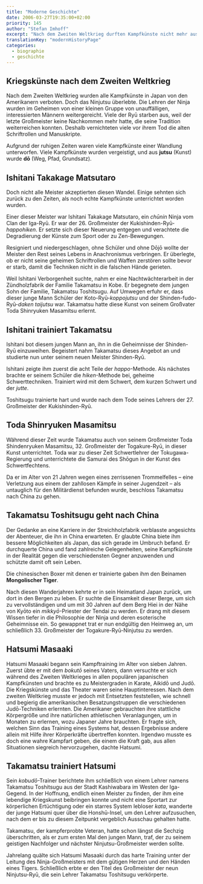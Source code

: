 ```yaml
---
title: "Moderne Geschichte"
date: 2006-03-27T19:35:00+02:00
priority: 145
author: "Stefan Imhoff"
excerpt: "Nach dem Zweiten Weltkrieg durften Kampfkünste nicht mehr ausgeübt werden, viele wurden zu Sportarten umgewandelt. Nur durch Zufall ging das Wissen der letzten Ninja nicht verloren, sondern wurde von Ishitani und Toda an Takamatsu weitergegeben, der dann Hatsumi trainierte."
translationKey: "modernHistoryPage"
categories:
  - biographie
  - geschichte
---
```


## Kriegskünste nach dem Zweiten Weltkrieg

Nach dem Zweiten Weltkrieg wurden alle Kampfkünste in Japan von den Amerikanern verboten. Doch das Ninjutsu überlebte. Die Lehren der Ninja wurden im Geheimen von einer kleinen Gruppe von unauffälligen, interessierten Männern weitergereicht. Viele der Ryū starben aus, weil der letzte Großmeister keine Nachkommen mehr hatte, die seine Tradition weiterreichen konnten. Deshalb vernichteten viele vor ihrem Tod die alten Schriftrollen und Manuskripte.

Aufgrund der ruhigen Zeiten waren viele Kampfkünste einer Wandlung unterworfen. Viele Kampfkünste wurden vergeistigt, und aus **jutsu** (Kunst) wurde **dō** (Weg, Pfad, Grundsatz).

## Ishitani Takakage Matsutaro

Doch nicht alle Meister akzeptierten diesen Wandel. Einige sehnten sich zurück zu den Zeiten, als noch echte Kampfkünste unterrichtet worden wurden.

Einer dieser Meister war Ishitani Takakage Matsutaro, ein _chūnin_ Ninja vom Clan der Iga-Ryū. Er war der 26. Großmeister der Kukishinden-Ryū-_happohiken_. Er setzte sich dieser Neuerung entgegen und verachtete die Degradierung der Künste zum Sport oder zu Zen-Bewegungen.

Resigniert und niedergeschlagen, ohne Schüler und ohne Dōjō wollte der Meister den Rest seines Lebens in Anachronismus verbringen. Er überlegte, ob er nicht seine geheimen Schriftrollen und Waffen zerstören sollte bevor er starb, damit die Techniken nicht in die falschen Hände gerieten.

Weil Ishitani Verborgenheit suchte, nahm er eine Nachtwächterarbeit in der Zündholzfabrik der Familie Takamatsu in Kobe. Er begegnete dem jungen Sohn der Familie, Takamatsu Toshitsugu. Auf Umwegen erfuhr er, dass dieser junge Mann Schüler der Koto-Ryū-_koppojutsu_ und der Shinden-fudo-Ryū-_daken taijutsu_ war. Takamatsu hatte diese Kunst von seinem Großvater Toda Shinryuken Masamitsu erlernt.

## Ishitani trainiert Takamatsu

Ishitani bot diesem jungen Mann an, ihn in die Geheimnisse der Shinden-Ryū einzuweihen. Begeistert nahm Takamatsu dieses Angebot an und studierte nun unter seinem neuen Meister Shinden-Ryū.

Ishitani zeigte ihm zuerst die acht Teile der _happo_-Methode. Als nächstes brachte er seinem Schüler die _hiken_-Methode bei, geheime Schwerttechniken. Trainiert wird mit dem Schwert, dem kurzen Schwert und der _jutte_.

Toshitsugu trainierte hart und wurde nach dem Tode seines Lehrers der 27. Großmeister der Kukishinden-Ryū.

## Toda Shinryuken Masamitsu

Während dieser Zeit wurde Takamatsu auch von seinem Großmeister Toda Shindenryuken Masamitsu, 32. Großmeister der Togakure-Ryū, in dieser Kunst unterrichtet. Toda war zu dieser Zeit Schwertlehrer der Tokugawa-Regierung und unterrichtete die Samurai des Shōgun in der Kunst des Schwertfechtens.

Da er im Alter von 21 Jahren wegen eines zerrissenen Trommelfelles – eine Verletzung aus einem der zahllosen Kämpfe in seiner Jugendzeit – als untauglich für den Militärdienst befunden wurde, beschloss Takamatsu nach China zu gehen.

## Takamatsu Toshitsugu geht nach China

Der Gedanke an eine Karriere in der Streichholzfabrik verblasste angesichts der Abenteuer, die ihn in China erwarteten. Er glaubte China biete ihm bessere Möglichkeiten als Japan, das sich gerade im Umbruch befand. Er durchquerte China und fand zahlreiche Gelegenheiten, seine Kampfkünste in der Realität gegen die verschiedensten Gegner anzuwenden und schützte damit oft sein Leben.

Die chinesischen Boxer mit denen er trainierte gaben ihm den Beinamen **Mongolischer Tiger**.

Nach diesen Wanderjahren kehrte er in sein Heimatland Japan zurück, um dort in den Bergen zu leben. Er suchte die Einsamkeit dieser Berge, um sich zu vervollständigen und um mit 30 Jahren auf dem Berg Hiei in der Nähe von Kyōto ein _mikkyō_-Priester der Tendai zu werden. Er drang mit diesem Wissen tiefer in die Philosophie der Ninja und deren esoterische Geheimnisse ein. So gewappnet trat er nun endgültig den Heimweg an, um schließlich 33. Großmeister der Togakure-Ryū-Ninjutsu zu werden.

## Hatsumi Masaaki

Hatsumi Masaaki begann sein Kampftraining im Alter von sieben Jahren. Zuerst übte er mit dem _bokutō_ seines Vaters, dann versuchte er sich während des Zweiten Weltkrieges in allen populären japanischen Kampfkünsten und brachte es zu Meistergraden in Karate, Aikidō und Judō. Die Kriegskünste und das Theater waren seine Hauptinteressen. Nach dem zweiten Weltkrieg musste er jedoch mit Entsetzten feststellen, wie schnell und begierig die amerikanischen Besatzungstruppen die verschiedenen Judō-Techniken erlernten. Die Amerikaner gebrauchten ihre stattliche Körpergröße und ihre natürlichen athletischen Veranlagungen, um in Monaten zu erlernen, wozu Japaner Jahre brauchten. Er fragte sich, welchen Sinn das Training eines Systems hat, dessen Ergebnisse andere allein mit Hilfe ihrer Körperkräfte übertreffen konnten. Irgendwo musste es doch eine wahre Kampfart geben, die einem die Kraft gab, aus allen Situationen siegreich hervorzugehen, dachte Hatsumi.

## Takamatsu trainiert Hatsumi

Sein _kobudō_-Trainer berichtete ihm schließlich von einem Lehrer namens Takamatsu Toshitsugu aus der Stadt Kashiwabara im Westen der Iga-Gegend. In der Hoffnung, endlich einen Meister zu finden, der ihm eine lebendige Kriegskunst beibringen konnte und nicht eine Sportart zur körperlichen Ertüchtigung oder ein starres System lebloser _kata_, wanderte der junge Hatsumi quer über die Honshū-Insel, um den Lehrer aufzusuchen, nach dem er bis zu diesem Zeitpunkt vergeblich Ausschau gehalten hatte.

Takamatsu, der kampferprobte Veteran, hatte schon längst die Sechzig überschritten, als er zum ersten Mal den jungen Mann, traf, der zu seinem geistigen Nachfolger und nächster Ninjutsu-Großmeister werden sollte.

Jahrelang quälte sich Hatsumi Masaaki durch das harte Training unter der Leitung des Ninja-Großmeisters mit dem gütigen Herzen und den Händen eines Tigers. Schließlich erbte er den Titel des Großmeister der neun Ninjutsu-Ryū, die sein Lehrer Takamatsu Toshitsugu verkörperte.
